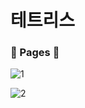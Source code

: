# 테트리스

### :bookmark_tabs:&nbsp;Pages&nbsp;:bookmark_tabs:

![1](https://user-images.githubusercontent.com/93702328/179200936-8f69ce8d-39bb-42ba-8319-7b4bd93091fb.png)

![2](https://user-images.githubusercontent.com/93702328/179200982-998a0dc4-3e14-4d34-8efd-f5578ddec16a.png)
